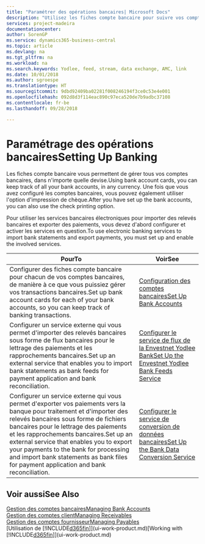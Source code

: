 ```yaml
---
title: "Paramétrer des opérations bancaires| Microsoft Docs"
description: "Utilisez les fiches compte bancaire pour suivre vos comptes bancaires et paramétrer le flux bancaire, telles que Yodlee, pour échanger des données."
services: project-madeira
documentationcenter: 
author: SorenGP
ms.service: dynamics365-business-central
ms.topic: article
ms.devlang: na
ms.tgt_pltfrm: na
ms.workload: na
ms.search.keywords: Yodlee, feed, stream, data exchange, AMC, link
ms.date: 10/01/2018
ms.author: sgroespe
ms.translationtype: HT
ms.sourcegitcommit: 9dbd92409ba02281f008246194f3ce0c53e4e001
ms.openlocfilehash: 092d8d3f114eac890c97eca520de7b9adbc37108
ms.contentlocale: fr-be
ms.lasthandoff: 09/28/2018

---
```

# <a name="setting-up-banking"></a><span data-ttu-id="0645b-103">Paramétrage des opérations bancaires</span><span class="sxs-lookup"><span data-stu-id="0645b-103">Setting Up Banking</span></span>
<span data-ttu-id="0645b-104">Les fiches compte bancaire vous permettent de gérer tous vos comptes bancaires, dans n'importe quelle devise.</span><span class="sxs-lookup"><span data-stu-id="0645b-104">Using bank account cards, you can keep track of all your bank accounts, in any currency.</span></span> <span data-ttu-id="0645b-105">Une fois que vous avez configuré les comptes bancaires, vous pouvez également utiliser l'option d'impression de chèque.</span><span class="sxs-lookup"><span data-stu-id="0645b-105">After you have set up the bank accounts, you can also use the check printing option.</span></span>

<span data-ttu-id="0645b-106">Pour utiliser les services bancaires électroniques pour importer des relevés bancaires et exporter des paiements, vous devez d'abord configurer et activer les services en question.</span><span class="sxs-lookup"><span data-stu-id="0645b-106">To use electronic banking services to import bank statements and  export payments, you must set up and enable the involved services.</span></span>

| <span data-ttu-id="0645b-107">Pour</span><span class="sxs-lookup"><span data-stu-id="0645b-107">To</span></span> | <span data-ttu-id="0645b-108">Voir</span><span class="sxs-lookup"><span data-stu-id="0645b-108">See</span></span> |
| --- | --- |
| <span data-ttu-id="0645b-109">Configurer des fiches compte bancaire pour chacun de vos comptes bancaires, de manière à ce que vous puissiez gérer vos transactions bancaires.</span><span class="sxs-lookup"><span data-stu-id="0645b-109">Set up bank account cards for each of your bank accounts, so you can keep track of banking transactions.</span></span> |[<span data-ttu-id="0645b-110">Configuration des comptes bancaires</span><span class="sxs-lookup"><span data-stu-id="0645b-110">Set Up Bank Accounts</span></span>](bank-how-setup-bank-accounts.md) |
| <span data-ttu-id="0645b-111">Configurer un service externe qui vous permet d'importer des relevés bancaires sous forme de flux bancaires pour le lettrage des paiements et les rapprochements bancaires.</span><span class="sxs-lookup"><span data-stu-id="0645b-111">Set up an external service that enables you to import bank statements as bank feeds for payment application and bank reconciliation.</span></span> |[<span data-ttu-id="0645b-112">Configurer le service de flux de la Envestnet Yodlee Bank</span><span class="sxs-lookup"><span data-stu-id="0645b-112">Set Up the Envestnet Yodlee Bank Feeds Service</span></span>](bank-how-setup-bank-statement-service.md) |
| <span data-ttu-id="0645b-113">Configurer un service externe qui vous permet d'exporter vos paiements vers la banque pour traitement et d'importer des relevés bancaires sous forme de fichiers bancaires pour le lettrage des paiements et les rapprochements bancaires.</span><span class="sxs-lookup"><span data-stu-id="0645b-113">Set up an external service that enables you to export your payments to the bank for processing  and import bank statements as bank files for payment application and bank reconciliation.</span></span> |[<span data-ttu-id="0645b-114">Configurer le service de conversion de données bancaires</span><span class="sxs-lookup"><span data-stu-id="0645b-114">Set Up the Bank Data Conversion Service</span></span>](bank-how-setup-bank-data-conversion-service.md) |

## <a name="see-also"></a><span data-ttu-id="0645b-115">Voir aussi</span><span class="sxs-lookup"><span data-stu-id="0645b-115">See Also</span></span>
[<span data-ttu-id="0645b-116">Gestion des comptes bancaires</span><span class="sxs-lookup"><span data-stu-id="0645b-116">Managing Bank Accounts</span></span>](bank-manage-bank-accounts.md)  
[<span data-ttu-id="0645b-117">Gestion des comptes client</span><span class="sxs-lookup"><span data-stu-id="0645b-117">Managing Receivables</span></span>](receivables-manage-receivables.md)  
[<span data-ttu-id="0645b-118">Gestion des comptes fournisseur</span><span class="sxs-lookup"><span data-stu-id="0645b-118">Managing Payables</span></span>](payables-manage-payables.md)  
<span data-ttu-id="0645b-119">[Utilisation de [!INCLUDE[d365fin](includes/d365fin_md.md)]](ui-work-product.md)</span><span class="sxs-lookup"><span data-stu-id="0645b-119">[Working with [!INCLUDE[d365fin](includes/d365fin_md.md)]](ui-work-product.md)</span></span>

